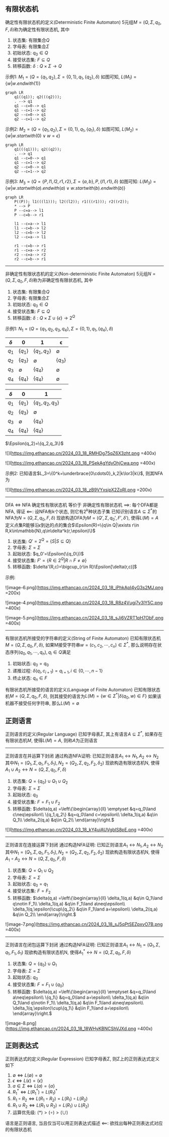## 有限状态机


确定性有限状态机的定义(Deterministic Finite Automaton)
5元组$M=(Q,\Sigma,q_0,F,\delta)$称为确定性有限状态机, 其中
1. 状态集: 有限集合$Q$
2. 字母表: 有限集合$\Sigma$
3. 初始状态: $q_0\in Q$
4. 接受状态集: $F\subseteq Q$
5. 转移函数: $\delta: Q\times\Sigma\to Q$


示例1: $M_1=(Q=\{q_1,q_2\},\Sigma=\{0,1\},q_1,\{q_2\},\delta)$
如图可知, $L(M_1)=\{w|w.endwith(1)\}$
```mermaid
graph LR
    q1((q1)); q2(((q2)));
    . --> q1
    q1 --c=0--> q1
    q1 --c=1--> q2
    q2 --c=0--> q1
    q2 --c=1--> q2
```

示例2: $M_2=(Q=\{q_1,q_2\},\Sigma=\{0,1\},q_1,\{q_1\},\delta)$
如图可知, $L(M_2)=\{w|w.startwith(0)\lor w=\epsilon\}$
```mermaid
graph LR
    q1(((q1))); q2((q2));
    . --> q1
    q1 --c=0--> q1
    q1 --c=1--> q2
    q2 --c=0--> q1
    q2 --c=1--> q2
```

示例3: $M_3=(Q=\{P,l1,l2,r1,r2\},\Sigma=\{a,b\},P,\{l1,r1\},\delta)$
如图可知: $L(M_3)=\{w|w.startwith(a).endwith(a)\lor w.startwith(b).endwith(b)\}$
```mermaid
graph LR
    P((P)); l1(((l1))); l2((l2)); r1(((r1))); r2((r2));
    * --> P
    P --c=a--> l1
    P --c=b--> r1

    l1 --c=a--> l1
    l1 --c=b--> l2
    l2 --c=b--> l2
    l2 --c=a--> l1

    r1 --c=b--> r1
    r1 --c=a--> r2
    r2 --c=a--> r2
    r2 --c=b--> r1
```

------


非确定性有限状态机的定义(Non-deterministic Finite Automaton)
5元组$N=(Q,\Sigma,q_0,F,\delta)$称为非确定性有限状态机, 其中
1. 状态集: 有限集合$Q$
2. 字母表: 有限集合$\Sigma$
3. 初始状态: $q_0\in Q$
4. 接受状态集: $F\subseteq Q$
5. 转移函数: $\delta: Q\times\Sigma\cup\{\epsilon\}\to 2^Q$



示例1: $N_1=(Q=\{q_1,q_2,q_3,q_4\},\Sigma=\{0,1\},q_1,\{q_4\},\delta)$

| $\delta$ | 0           | 1             | ϵ           |
| -------- | ----------- | ------------- | ----------- |
| $q_1$    | $\{q_1\}$   | $\{q_1,q_2\}$ | $\emptyset$ |
| $q_2$    | $\{q_3\}$   | $\emptyset$   | $\{q_3\}$   |
| $q_3$    | $\emptyset$ | $\{q_4\}$     | $\emptyset$ |
| $q_4$    | $\{q_4\}$   | $\{q_4\}$     | $\emptyset$ |


| $\delta$ | 0           | 1                 |
| -------- | ----------- | ----------------- |
| $q_1$    | $\{q_1\}$   | $\{q_1,q_2,q_3\}$ |
| $q_2$    | $\{q_3\}$   | $\emptyset$       |
| $q_3$    | $\emptyset$ | $\{q_4\}$         |
| $q_4$    | $\{q_4\}$   | $\{q_4\}$         |

$\Epsilon(q_2)=\{q_2,q_3\}$

![](https://img.ethancao.cn/2024_03_18_RMHDg75qZ6X3zht.png =400x)

![](https://img.ethancao.cn/2024_03_18_PSekAgYdyOhjCwa.png =400x)


示例2: 已知语言$L_3=\{0^k=\underbrace{0\cdots0}_k,2|k\lor3|k\}$, 则其NFA为

![](https://img.ethancao.cn/2024_03_18_zB9VYxsipX2ZoRl.png =200x)


------




DFA $\iff$ NFA
确定性有限状态机 等价于 非确定性有限状态机
$\implies$: 每个DFA都是NFA, 得证
$\impliedby$: 设NFA有k个状态, 则它有$2^k$种状态子集
已知识别语言$A\subseteq\Sigma^*$的NFA为$N=(Q,\Sigma,q_0,F,\delta)$
现欲构造DFA为$M=(Q',\Sigma,q_0',F',\delta')$, 使得$L(M)=A$
定义点集R能够沿$\epsilon$到达的点的集合$\Epsilon(R)=\{q\in Q|\exists r\in R,k\in\mathbb{N},q\in\delta^k(r,\epsilon)\}$
1. 状态集: $Q'=2^Q=\{S|S\subseteq Q\}$
2. 字母表: $\Sigma=\Sigma$
3. 起始状态: $q_0'=\Epsilon(\{q_0\})$
4. 接受状态集: $F'=\{R\in 2^Q|R\cap F\neq\emptyset\}$
5. 转移函数: $\delta'(R,c)=\bigcup_{r\in R}\Epsilon[\delta(r,c)]$

示例:

![image-6.png](https://img.ethancao.cn/2024_03_18_iPhkApI4yG3s2MJ.png =200x)

![image-4.png](https://img.ethancao.cn/2024_03_18_R8z4Vugj7v3lY5C.png =400x)

![image-5.png](https://img.ethancao.cn/2024_03_18_sJi6VZRT1pH7ObF.png =400x)


------



有限状态机所接受的字符串的定义(String of Finite Automaton)
已知有限状态机$M=(Q,\Sigma,q_0,F,\delta)$,
如果M接受字符串$w=(c_1,c_2,\cdots,c_n)\in\Sigma^*$,
那么说明存在状态序列$(q_0,q_1,\cdots,q_n), q_i\in Q$满足
1. 初始状态: $q_0=q_0$
2. 递推过程: $\delta(q_i,c_{i+1})=q_{i+1},i\in\{0,\cdots,n-1\}$
3. 终止状态: $q_n\in F$

有限状态机所接受的语言的定义(Language of Finite Automaton)
已知有限状态机$M=(Q,\Sigma,q_0,F,\delta)$, 
则其接受的语言为$L(M)=\{w\in\Sigma^*|\delta(q_0,w)\in F\}$
如果该机器不接受任何字符串, 那么$L(M)=\emptyset$



## 正则语言

正则语言的定义(Regular Language)
已知字母表$\Sigma$, 其上有语言$A\subseteq\Sigma^*$,
如果存在有限状态机$M$, 使得$L(M)=A$, 则称$A$为正则语言

------


正则语言在并运算下封闭
通过构造NFA证明: 已知正则语言$A_1\leftrightarrow N_1,A_2\leftrightarrow N_2$
其中$N_1=(Q_1,\Sigma,q_1,F_1,\delta_1),N_2=(Q_2,\Sigma,q_2,F_2,\delta_2)$
现欲构造有限状态机N, 使得$A_1\cup A_2\leftrightarrow N=(Q,\Sigma,q_0,F,\delta)$
1. 状态集: $Q=\{q_0\}\cup Q_1\cup Q_2$
2. 字母表: $\Sigma=\Sigma$
3. 起始状态: $q_0$
4. 接受状态集: $F=F_1\cup F_2$
5. 转移函数: $\delta(q,a)
=\left\{\begin{array}{ll}
\emptyset &q=q_0\land c\neq\epsilon\\
\{q_1,q_2\} &q=q_0\land c=\epsilon\\
\delta_1(q,a) &q\in Q_1\\
\delta_2(q,a) &q\in Q_2\\
\end{array}\right.$

![](https://img.ethancao.cn/2024_03_18_kY4uiAUVgbIS8pE.png =400x)

------


正则语言在连接运算下封闭
通过构造NFA证明: 已知正则语言$A_1\leftrightarrow N_1,A_2\leftrightarrow N_2$
其中$N_1=(Q_1,\Sigma,q_1,F_1,\delta_1),N_2=(Q_2,\Sigma,q_2,F_2,\delta_2)$
现欲构造有限状态机N, 使得$A_1\circ A_2\leftrightarrow N=(Q,\Sigma,q_0,F,\delta)$
1. 状态集: $Q=Q_1\cup Q_2$
2. 字母表: $\Sigma=\Sigma$
3. 起始状态: $q_0=q_1$
4. 接受状态集: $F=F_2$
5. 转移函数: $\delta(q,a)
=\left\{\begin{array}{ll}
\delta_1(q,a) &q\in Q_1\land q\notin F_1\\
\delta_1(q,a) &q\in F_1\land a\neq\epsilon\\
\delta_1(q,\epsilon)\cup\{q_2\} &q\in F_1\land a=\epsilon\\
\delta_2(q,a) &q\in Q_2\\
\end{array}\right.$

![image-7.png](https://img.ethancao.cn/2024_03_18_sJ5qPtSEZpxvO7B.png =400x)

------


正则语言在闭包运算下封闭
通过构造NFA证明: 已知正则语言$A_1\leftrightarrow N_1=(Q_1,\Sigma,q_1,F_1,\delta_1)$
现欲构造有限状态机N, 使得$A_1^*\leftrightarrow N=(Q,\Sigma,q_0,F,\delta)$
1. 状态集: $Q=\{q_0\}\cup Q_1$
2. 字母表: $\Sigma=\Sigma$
3. 起始状态: $q_0$
4. 接受状态集: $F=F_1\cup\{q_0\}$
5. 转移函数: $\delta(q,a)
=\left\{\begin{array}{ll}
\emptyset &q=q_0\land a\neq\epsilon\\
\{q_1\} &q=q_0\land a=\epsilon\\
\delta_1(q,a) &q\in Q_1\land q\notin F_1\\
\delta_1(q,a) &q\in F_1\land a\neq\epsilon\\
\delta_1(q,\epsilon)\cup\{q_1\} &q\in F_1\land a=\epsilon\\
\end{array}\right.$

![image-8.png](https://img.ethancao.cn/2024_03_18_18WHyKBNCShVJXd.png =400x)



## 正则表达式

正则表达式的定义(Regular Expression)
已知字母表$\Sigma$, 则$\Sigma$上的正则表达式定义如下
1. $\emptyset\iff L(\emptyset)=\emptyset$
2. $\epsilon\iff L(\epsilon)=\{\epsilon\}$
3. $a\in\Sigma\iff L(a)=\{a\}$
4. $R_1^*\iff L(R_1^*)=L(R_1)^*$
5. $R_1\circ R_2\iff L(R_1\circ R_2)=L(R_1)\circ L(R_2)$
6. $R_1\cup R_2\iff L(R_1\cup R_2)=L(R_1)\cup L(R_2)$
7. 运算优先级: $(*)>(\circ)>(\cup)$


语言是正则语言, 当且仅当可以用正则表达式描述
$\impliedby$: 欲找出每种正则表达式对应的有限状态机
